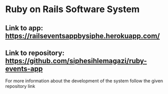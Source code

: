 # Ruby on Rails Software System

## Link to app: https://railseventsappbysiphe.herokuapp.com/
## Link to repository: https://github.com/siphesihlemagazi/ruby-events-app

For more information about the development of the system follow the given repository link
